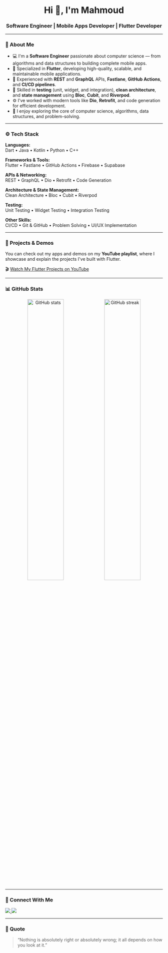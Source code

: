<h1 align="center">Hi 👋, I'm Mahmoud</h1>
<h3 align="center">Software Engineer | Mobile Apps Developer | Flutter Developer</h3>

---

### 🧠 About Me
- 💻 I'm a **Software Engineer** passionate about computer science — from algorithms and data structures to building complete mobile apps.
- 📱 Specialized in **Flutter**, developing high-quality, scalable, and maintainable mobile applications.
- 🚀 Experienced with **REST** and **GraphQL** APIs, **Fastlane**, **GitHub Actions**, and **CI/CD pipelines**.
- 🧩 Skilled in **testing** (unit, widget, and integration), **clean architecture**, and **state management** using **Bloc**, **Cubit**, and **Riverpod**.
- ⚙️ I’ve worked with modern tools like **Dio**, **Retrofit**, and code generation for efficient development.
- 🧠 I enjoy exploring the core of computer science, algorithms, data structures, and problem-solving.

---

### ⚙️ Tech Stack

**Languages:**  
Dart • Java • Kotlin • Python • C++

**Frameworks & Tools:**  
Flutter • Fastlane • GitHub Actions • Firebase • Supabase

**APIs & Networking:**  
REST • GraphQL • Dio • Retrofit • Code Generation

**Architecture & State Management:**  
Clean Architecture • Bloc • Cubit • Riverpod

**Testing:**  
Unit Testing • Widget Testing • Integration Testing

**Other Skills:**  
CI/CD • Git & GitHub • Problem Solving • UI/UX Implementation


---

### 🧩 Projects & Demos
You can check out my apps and demos on my **YouTube playlist**, where I showcase and explain the projects I've built with Flutter.

🎬 [Watch My Flutter Projects on YouTube](https://www.youtube.com/playlist?list=PLwo4DdQH53MCnduZJg18uhCJ9dUE0TqV1)  


---

### 📊 GitHub Stats
<p align="center">
  <img src="https://github-readme-stats.vercel.app/api?username=byteVortex0&show_icons=true&theme=tokyonight" alt="GitHub stats" width="48%"/>
  <img src="https://github-readme-streak-stats.herokuapp.com/?user=byteVortex0&theme=tokyonight" alt="GitHub streak" width="48%"/>
</p>

---

### 🤝 Connect With Me
<p align="left">
  <a href="https://www.linkedin.com/in/bytevortex0" target="_blank">
    <img src="https://img.shields.io/badge/LinkedIn-blue?style=for-the-badge&logo=linkedin" />
  </a>
  <a href="mailto:mahmodahmed201559@gmail.com" target="_blank">
    <img src="https://img.shields.io/badge/Gmail-red?style=for-the-badge&logo=gmail&logoColor=white" />
  </a>
</p>

---

### 💬 Quote
> “Nothing is absolutely right or absolutely wrong; it all depends on how you look at it.”

